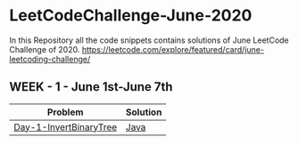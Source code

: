 # LeetCodeChallenge-June-2020
In this Repository all the code snippets contains solutions of June LeetCode Challenge of 2020.
https://leetcode.com/explore/featured/card/june-leetcoding-challenge/

## WEEK - 1 - June 1st-June 7th
Problem | Solution
------- | --------
[Day-1-InvertBinaryTree](https://leetcode.com/explore/featured/card/june-leetcoding-challenge/539/week-1-june-1st-june-7th/3347/) | [Java](https://github.com/saisreeharishnune/LeetCodeChallenge-June-2020/blob/master/Week1/Day-1-InvertBinaryTree.java)




